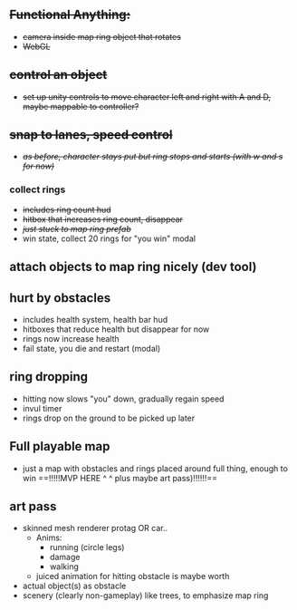 ## ~~Functional Anything:~~
- ~~camera inside map ring object that rotates~~
- ~~WebGL~~ 
## ~~control an object~~
- ~~set up unity controls to move character left and right with A and D, maybe mappable to controller?~~
## ~~snap to lanes, speed control~~
- ~~*as before, character stays put but ring stops and starts (with w and s for now)*~~
### collect rings
- ~~includes ring count hud~~
- ~~hitbox that increases ring count, disappear~~
- ~~*just stuck to map ring prefab*~~
- win state, collect 20 rings for "you win" modal
## attach objects to map ring nicely (dev tool)
## hurt by obstacles 
- includes health system, health bar hud
- hitboxes that reduce health but disappear for now
- rings now increase health
- fail state, you die and restart (modal)
## ring dropping
- hitting now slows "you" down, gradually regain speed
- invul timer
- rings drop on the ground to be picked up later
## Full playable map
- just a map with obstacles and rings placed around full thing, enough to win
==!!!!!MVP HERE ^ ^ plus maybe art pass)!!!!!!==
## art pass
- skinned mesh renderer protag OR car..
	- Anims:
		- running (circle legs)
		- damage
		- walking
	- juiced animation for hitting obstacle is maybe worth
- actual object(s) as obstacle
- scenery (clearly non-gameplay) like trees, to emphasize map ring